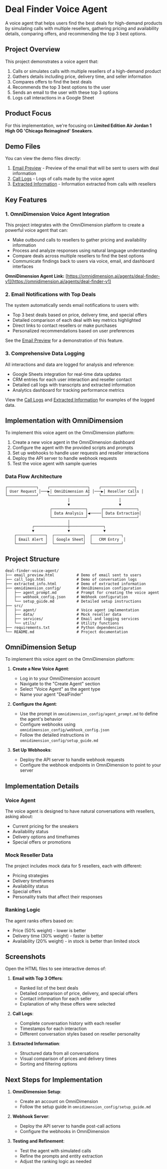 # Deal Finder Voice Agent

A voice agent that helps users find the best deals for high-demand products by simulating calls with multiple resellers, gathering pricing and availability details, comparing offers, and recommending the top 3 best options.

## Project Overview

This project demonstrates a voice agent that:
1. Calls or simulates calls with multiple resellers of a high-demand product
2. Gathers details including price, delivery time, and seller information
3. Compares offers to find the best deals
4. Recommends the top 3 best options to the user
5. Sends an email to the user with these top 3 options
6. Logs call interactions in a Google Sheet

## Product Focus

For this implementation, we're focusing on **Limited Edition Air Jordan 1 High OG 'Chicago Reimagined' Sneakers**.

## Demo Files

You can view the demo files directly:

1. [Email Preview](./email_preview.html) - Preview of the email that will be sent to users with deal information
2. [Call Logs](./call_logs.html) - Logs of calls made by the voice agent
3. [Extracted Information](./extracted_info.html) - Information extracted from calls with resellers

## Key Features

### 1. OmniDimension Voice Agent Integration

This project integrates with the OmniDimension platform to create a powerful voice agent that can:

- Make outbound calls to resellers to gather pricing and availability information
- Process and analyze responses using natural language understanding
- Compare deals across multiple resellers to find the best options
- Communicate findings back to users via voice, email, and dashboard interfaces

**OmniDimension Agent Link:** [https://omnidimension.ai/agents/deal-finder-v1](https://omnidimension.ai/agents/deal-finder-v1)

### 2. Email Notifications with Top Deals

The system automatically sends email notifications to users with:

- Top 3 best deals based on price, delivery time, and special offers
- Detailed comparison of each deal with key metrics highlighted
- Direct links to contact resellers or make purchases
- Personalized recommendations based on user preferences

See the [Email Preview](./email_preview.html) for a demonstration of this feature.

### 3. Comprehensive Data Logging

All interactions and data are logged for analysis and reference:

- Google Sheets integration for real-time data updates
- CRM entries for each user interaction and reseller contact
- Detailed call logs with transcripts and extracted information
- Analytics dashboard for tracking performance metrics

View the [Call Logs](./call_logs.html) and [Extracted Information](./extracted_info.html) for examples of the logged data.

## Implementation with OmniDimension

To implement this voice agent on the OmniDimension platform:

1. Create a new voice agent in the OmniDimension dashboard
2. Configure the agent with the provided scripts and prompts
3. Set up webhooks to handle user requests and reseller interactions
4. Deploy the API server to handle webhook requests
5. Test the voice agent with sample queries

### Data Flow Architecture

```
┌─────────────┐    ┌─────────────────┐    ┌───────────────┐
│ User Request │───▶│ OmniDimension AI │───▶│ Reseller Calls │
└─────────────┘    └─────────────────┘    └───────────────┘
                            │                      │
                            ▼                      ▼
                    ┌───────────────┐      ┌───────────────┐
                    │ Data Analysis │◀─────│ Data Extraction│
                    └───────────────┘      └───────────────┘
                            │
            ┌───────────────┼───────────────┐
            ▼               ▼               ▼
    ┌─────────────┐  ┌─────────────┐  ┌─────────────┐
    │ Email Alert │  │ Google Sheet│  │   CRM Entry  │
    └─────────────┘  └─────────────┘  └─────────────┘
```

## Project Structure

```
deal-finder-voice-agent/
├── email_preview.html          # Demo of email sent to users
├── call_logs.html              # Demo of conversation logs
├── extracted_info.html         # Demo of extracted information
├── omnidimension_config/       # OmniDimension configuration
│   ├── agent_prompt.md         # Prompt for creating the voice agent
│   ├── webhook_config.json     # Webhook configuration
│   └── setup_guide.md          # Detailed setup instructions
├── src/
│   ├── agent/                  # Voice agent implementation
│   ├── data/                   # Mock reseller data
│   ├── services/               # Email and logging services
│   └── utils/                  # Utility functions
├── requirements.txt            # Python dependencies
└── README.md                   # Project documentation
```

## OmniDimension Setup

To implement this voice agent on the OmniDimension platform:

1. **Create a New Voice Agent**:
   - Log in to your OmniDimension account
   - Navigate to the "Create Agent" section
   - Select "Voice Agent" as the agent type
   - Name your agent "DealFinder"

2. **Configure the Agent**:
   - Use the prompt in `omnidimension_config/agent_prompt.md` to define the agent's behavior
   - Configure webhooks using `omnidimension_config/webhook_config.json`
   - Follow the detailed instructions in `omnidimension_config/setup_guide.md`

3. **Set Up Webhooks**:
   - Deploy the API server to handle webhook requests
   - Configure the webhook endpoints in OmniDimension to point to your server

## Implementation Details

### Voice Agent

The voice agent is designed to have natural conversations with resellers, asking about:
- Current pricing for the sneakers
- Availability status
- Delivery options and timeframes
- Special offers or promotions

### Mock Reseller Data

The project includes mock data for 5 resellers, each with different:
- Pricing strategies
- Delivery timeframes
- Availability status
- Special offers
- Personality traits that affect their responses

### Ranking Logic

The agent ranks offers based on:
- Price (50% weight) - lower is better
- Delivery time (30% weight) - faster is better
- Availability (20% weight) - in stock is better than limited stock

## Screenshots

Open the HTML files to see interactive demos of:

1. **Email with Top 3 Offers**:
   - Ranked list of the best deals
   - Detailed comparison of price, delivery, and special offers
   - Contact information for each seller
   - Explanation of why these offers were selected

2. **Call Logs**:
   - Complete conversation history with each reseller
   - Timestamps for each interaction
   - Different conversation styles based on reseller personality

3. **Extracted Information**:
   - Structured data from all conversations
   - Visual comparison of prices and delivery times
   - Sorting and filtering options

## Next Steps for Implementation

1. **OmniDimension Setup**:
   - Create an account on OmniDimension
   - Follow the setup guide in `omnidimension_config/setup_guide.md`

2. **Webhook Server**:
   - Deploy the API server to handle post-call actions
   - Configure the webhooks in OmniDimension

3. **Testing and Refinement**:
   - Test the agent with simulated calls
   - Refine the prompts and entity extraction
   - Adjust the ranking logic as needed
